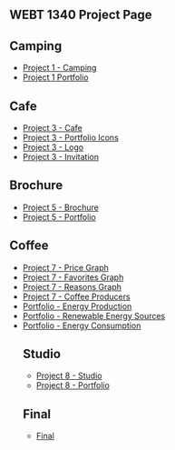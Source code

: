 ## WEBT 1340 Project Page

<h2>Camping</h2>


<ul>
     <li><a href="project1/icons 2.ai">Project 1 - Camping</a></li>
     <li><a href="project1/Portfolio.ai">Project 1 Portfolio</a></li>

</ul>


<h2>Cafe</h2>

<ul>
     <li><a href="project3/stationery.ai">Project 3 - Cafe</a></li>
     <li><a href="project3/Portfolio2.ai">Project 3 - Portfolio Icons</a></li>
     <li><a href="project3/Portfolio2Logo.ai">Project 3 - Logo</a></li>
     <li><a href="project3/Project3Invitation.ai">Project 3 - Invitation</a></li>
     
</ul>
 



<h2>Brochure</h2>

<ul>

<li><a href="project5/aos-brochure.ai">Project 5 - Brochure</a></li>
<li><a href="project5/port5brochure.ai">Project 5 - Portfolio</a></li>


</ul>


<h2>Coffee</h2>

<ul>

<li><a href="project7/price-graph.ai">Project 7 - Price Graph</a></li>
<li><a href="project7/favorites-graph.ai">Project 7 - Favorites Graph</a></li>
<li><a href="project7/reasons-graph.ai">Project 7 - Reasons Graph</a></li>
<li><a href="project7/coffee-producers.ai">Project 7 - Coffee Producers</a></li>
<li><a href="project7/energyproduction1.ai">Portfolio - Energy Production</a></li>
<li><a href="project7/Renewable Energy Sources.ai">Portfolio - Renewable Energy Sources</a></li>
<li><a href="project7/energyconsumption3.ai">Portfolio - Energy Consumption</a></li>


<h2>Studio</h2>


<ul>

<li><a href="project8/site-design.ai">Project 8 - Studio</a></li>
<li><a href="project8/portfolio8.ai">Project 8 - Portfolio</a></li>


</ul>


<h2>Final</h2>

<ul>

<li><a href="final/l">Final</a></li>



</ul>